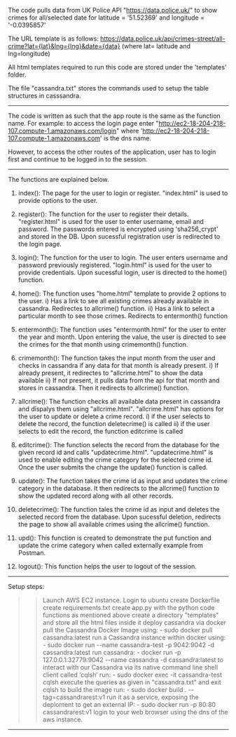 The code pulls data from UK Police API "https://data.police.uk/" to show crimes for all/selected date for latitude = '51.52369' and longitude = '-0.0395857'

The URL template is as follows:
https://data.police.uk/api/crimes-street/all-crime?lat={lat}&lng={lng}&date={data}
(where lat= latitude and lng=longitude)

All html templates required to run this code are stored under the 'templates' folder.

The file "cassandra.txt" stores the commands used to setup the table structures in casssandra.

*************************************************
The code is written as such that the app route is the same as the function name. For example: to access the login page enter "http://ec2-18-204-218-107.compute-1.amazonaws.com/login" where 'http://ec2-18-204-218-107.compute-1.amazonaws.com' is the dns name.

However, to access the other routes of the application, user has to login first and continue to be logged in to the session.

*************************************************

The functions are explained below. 

1. index():
The page for the user to login or register. "index.html" is used to provide options to the user.

2. register(): 
The function for the user to register their details. "register.html" is used for the user to enter username, email and password. 
The passwords entered is encrypted using 'sha256_crypt' and stored in the DB.
Upon sucessful registration user is redirected to the login page.

3. login():
The function for the user to login. The user enters username and password previously registered.
"login.html" is used for the user to provide credentials.
Upon sucessful login, user is directed to the home() function. 

4. home():
The function uses "home.html" template to provide 2 options to the user. 
i) Has a link to see all existing crimes already available in cassandra. Redirectes to allcrime() function.
ii) Has a link to select a particular month to see those crimes. Redirects to entermonth() function

5. entermonth():
The function uses "entermonth.html" for the user to enter the year and month.
Upon entering the value, the user is directed to see the crimes for the that month using crimemonth() function.

6. crimemonth():
The function takes the input month from the user and checks in cassandra if any data for that month is already present. 
i) If already present, it redirectes to "allcrime.html" to show the data available
ii) If not present, it pulls data from the api for that month and stores in cassandra. Then it redirects to allcrime() function.

7. allcrime():
The function checks all available data present in cassandra and dispalys them using "allcrime.html".
"allcrime.html" has options for the user to update or delete a crime record.
i) if the user selects to delete the record, the function deletecrime() is called
ii) if the user selects to edit the record, the function editcrime is called

8. editcrime():
The function selects the record from the database for the given record id and calls "updatecrime.html".
"updatecrime.html" is used to enable editing the crime category for the selected crime id. Once the user submits the change the update() function is called.

9. update():
The function takes the crime id as input and updates the crime category in the database. It then redirects to the allcrime() function to show the updated record along with all other records.

10. deletecrime():
The function tales the crime id as input and deletes the selected record from the database.
Upon sucessful deletion, redirects the page to show all available crimes using the allcrime() function.

11. upd():
This function is created to demonstrate the put function and update the crime category when called externally example from Postman.

12. logout():
This function helps the user to logout of the session.

*******************************************************
Setup steps:

>> Launch AWS EC2 instance.
>> Login to ubuntu
>> create Dockerfile
>> create requirements.txt 
>> create app.py with the python code functions as mentioned above
>> create a directory "templates" and store all the html files inside it
>> deploy cassandra via docker
>> pull the Cassandra Docker Image using: - sudo docker pull cassandra:latest
>> run a Cassandra instance within docker using: - sudo docker run --name cassandra-test -p 9042:9042 -d cassandra:latest
>> run cassandra: - docker run -p 127.0.0.1:32779:9042 --name cassandra -d cassandra:latest
>> to interact with our Cassandra via its native command line shell client
called ‘cqlsh’ run: - sudo docker exec -it cassandra-test cqlsh
>> execute the queries as given in "cassandra.txt" and exit cqlsh
>> to build the image run: - sudo docker build . --tag=cassandrarest:v1
>> run it as a service, exposing the deploment to get an external IP: - sudo docker run -p 80:80 cassandrarest:v1
>> login to your web browser using the dns of the aws instance.

*********************************************************

